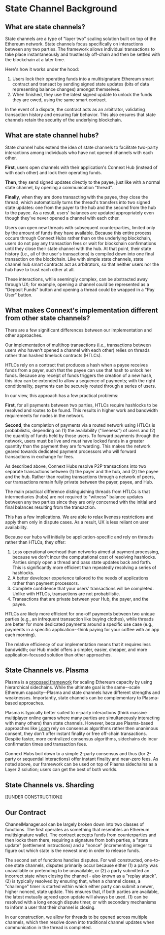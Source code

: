 # State Channel Background

## What are state channels?

State channels are a type of "layer two" scaling solution built on top of the Ethereum network. State channels focus specifically on interactions between any two parties. The framework allows individual transactions to take place instantaneously and trustlessly off-chain and then be settled with the blockchain at a later time.  

Here's how it works under the hood:

1. Users lock their operating funds into a multisignature Ethereum smart contract and transact by sending signed state updates \(bits of data representing balance changes\) amongst themselves. 
2. When finished, they use the latest signed update to unlock the funds they are owed, using the same smart contract.

In the event of a dispute, the contract acts as an arbitrator, validating transaction history and ensuring fair behavior. This also ensures that state channels retain the security of the underlying blockchain.

## What are state channel hubs?

State channel hubs extend the idea of state channels to facilitate two-party interactions among individuals who have not opened channels with each other. 

**First**, users open channels with their application's Connext Hub \(instead of with each other\) and lock their operating funds. 

**Then**, they send signed updates directly to the payee, just like with a normal state channel, by opening a communication "thread". 

**Finally**, when they are done transacting with the payee, they close the thread, which automatically turns the thread's transfers into two signed state updates: one from the payer to the hub and the second from the hub to the payee. As a result, users' balances are updated appropriately even though they've never opened a channel with each other.

Users can open new threads with subsequent counterparties, limited only by the amount of funds they have available. Because this entire process occurs through Connext Hubs rather than on the underlying blockchain, users do not pay any transaction fees or wait for blockchain confirmations until they close their state channel with the hub. At that point, their state history \(i.e., all of the user's transactions\) is compiled down into one final transaction on the blockchain. Like with simple state channels, state channel hub smart contracts act as arbitrators, so that neither users nor the hub have to trust each other at all.

These interactions, while seemingly complex, can be abstracted away through UX; for example, opening a channel could be represented as a "Deposit Funds" button and opening a thread could be wrapped in a "Pay User" button.

## What makes Connext's implementation different from other state channels?

There are a few significant differences between our implementation and other approaches. 

Our implementation of multihop transactions \(i.e., transactions between users who haven't opened a channel with each other\) relies on threads rather than hashed timelock contracts \(HTLCs\).

HTLCs rely on a contract that produces a hash when a payee receives funds from a payer, such that the payee can use that hash to unlock her funds. Because any receipt of funds triggers the creation of a new hash, this idea can be extended to allow a sequence of payments; with the right conditionality, payments can be securely routed through a series of users.

In our view, this approach has a few practical problems:

**First**, for all payments between two parties, HTLCs require hashlocks to be resolved and routes to be found. This results in higher work and bandwidth requirements for nodes in the network.

**Second**, the completion of payments via a routed network using HTLCs is probabilistic, depending on \(1\) the availability \("liveness"\) of users and \(2\) the quantity of funds held by those users. To forward payments through the network, users must be live and must have locked funds in a greater quantity than the payment they are forwarding. This makes the network geared towards dedicated payment processors who will forward transactions in exchange for fees.

As described above, Connext Hubs resolve P2P transactions into two separate transactions between \(1\) the payer and the hub, and \(2\) the payee and the hub. Rather than routing transactions through a network of peers, our transactions remain fully private between the payer, payee, and Hub. 

The main practical difference distinguishing threads from HTLCs is that intermediaries \(hubs\) are not required to "witness" balance updates between any two parties since they are only concerned with the initial and final balances resulting from the transaction. 

This has a few implications. We are able to relax liveness restrictions and apply them only in dispute cases. As a result, UX is less reliant on user availability.

Because our hubs will initially be application-specific and rely on threads rather than HTLCs, they offer:

1.  Less operational overhead than networks aimed at payment processing, because we don't incur the computational cost of resolving hashlocks. Parties simply open a thread and pass state updates back and forth. This is significantly more efficient than repeatedly resolving a series of hashlocks.
2. A better developer experience tailored to the needs of applications rather than payment processors.
3. Complete confidence that your users' transactions will be completed. Unlike with HTLCs, transactions are not probabilistic.
4. Transactions that are private between your Hub, the payer, and the payee.

HTLCs are likely more efficient for one-off payments between two unique parties \(e.g., an infrequent transaction like buying clothes\), while threads are better for more dedicated payments around a specific use case \(e.g., payments in a specific application--think paying for your coffee with an app each morning\).

The relative efficiency of our implementation means that it requires less bandwidth; our Hub model offers a simpler, easier, cheaper, and more application-focused solution than other approaches.

## State Channels vs. Plasma

Plasma is a [proposed framework](http://plasma.io/) for scaling Ethereum capacity by using hierarchical sidechains. While the ultimate goal is the same--scale Ethereum capacity--Plasma and state channels have different strengths and weaknesses. Importantly, state channels can be complementary to Plasma-based approaches. 

Plasma is typically better suited to n-party interactions \(think massive multiplayer online games where many parties are simultaneously interacting with many others\) than state channels. However, because Plasma-based approaches like [Loom](https://loomx.io/) rely on consensus algorithms rather then unanimous consent, they don't offer instant finality or free off-chain transactions. Despite faster, more centralized consensus algorithms, sidechains do incur confirmation times and transaction fees.

Connext Hubs boil down to a simple 2-party consensus and thus \(for 2-party or sequential interactions\) offer instant finality and near-zero fees. As noted above, our framework can be used on top of Plasma sidechains as a Layer 2 solution; users can get the best of both worlds.

## State Channels vs. Sharding

\[\[UNDER CONSTRUCTION\]\]

## Our Contract

ChannelManager.sol can be largely broken down into two classes of functions. The first operates as something that resembles an Ethereum multisignature wallet. The contract accepts funds from counterparties and then locks them there, requiring a signature from both parties, a "state update" \(settlement instructions\) and a "nonce" \(incrementing integer to figure out which state is the newest one\) in order to release funds. 

The second set of functions handles disputes. For well constructed, one-to-one state channels, disputes primarily occur because either \(1\) a party was unavailable or pretending to be unavailable, or \(2\) a party submitted an incorrect state when closing the channel - also known as a "replay attack". \(2\) is typically resolved by ensuring that, when a channel closes, a "challenge" timer is started within which either party can submit a newer, higher nonced, state update. This ensures that, if both parties are available, the latest mutually agreed upon update will always be used. \(1\) can be resolved with a long enough dispute timer, or with secondary mechanisms to inform a user that their channel is closing.

In our construction, we allow for threads to be opened across multiple channels, which then resolve down into traditional channel updates when communication in the thread is completed.

